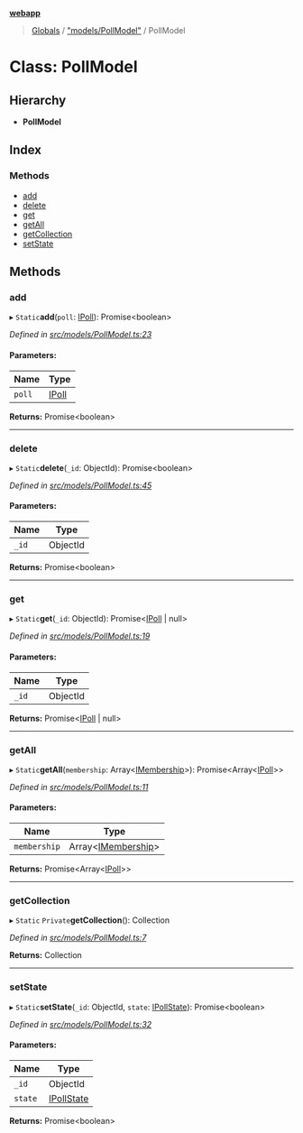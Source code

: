 **[webapp](../README.md)**

> [Globals](../globals.md) / ["models/PollModel"](../modules/_models_pollmodel_.md) / PollModel

# Class: PollModel

## Hierarchy

* **PollModel**

## Index

### Methods

* [add](_models_pollmodel_.pollmodel.md#add)
* [delete](_models_pollmodel_.pollmodel.md#delete)
* [get](_models_pollmodel_.pollmodel.md#get)
* [getAll](_models_pollmodel_.pollmodel.md#getall)
* [getCollection](_models_pollmodel_.pollmodel.md#getcollection)
* [setState](_models_pollmodel_.pollmodel.md#setstate)

## Methods

### add

▸ `Static`**add**(`poll`: [IPoll](../interfaces/_interface_ipoll_.ipoll.md)): Promise<boolean\>

*Defined in [src/models/PollModel.ts:23](https://github.com/BESTUPC/voting-web-app/blob/37e241c/src/models/PollModel.ts#L23)*

#### Parameters:

Name | Type |
------ | ------ |
`poll` | [IPoll](../interfaces/_interface_ipoll_.ipoll.md) |

**Returns:** Promise<boolean\>

___

### delete

▸ `Static`**delete**(`_id`: ObjectId): Promise<boolean\>

*Defined in [src/models/PollModel.ts:45](https://github.com/BESTUPC/voting-web-app/blob/37e241c/src/models/PollModel.ts#L45)*

#### Parameters:

Name | Type |
------ | ------ |
`_id` | ObjectId |

**Returns:** Promise<boolean\>

___

### get

▸ `Static`**get**(`_id`: ObjectId): Promise<[IPoll](../interfaces/_interface_ipoll_.ipoll.md) \| null\>

*Defined in [src/models/PollModel.ts:19](https://github.com/BESTUPC/voting-web-app/blob/37e241c/src/models/PollModel.ts#L19)*

#### Parameters:

Name | Type |
------ | ------ |
`_id` | ObjectId |

**Returns:** Promise<[IPoll](../interfaces/_interface_ipoll_.ipoll.md) \| null\>

___

### getAll

▸ `Static`**getAll**(`membership`: Array<[IMembership](../modules/_interface_iuser_.md#imembership)\>): Promise<Array<[IPoll](../interfaces/_interface_ipoll_.ipoll.md)\>\>

*Defined in [src/models/PollModel.ts:11](https://github.com/BESTUPC/voting-web-app/blob/37e241c/src/models/PollModel.ts#L11)*

#### Parameters:

Name | Type |
------ | ------ |
`membership` | Array<[IMembership](../modules/_interface_iuser_.md#imembership)\> |

**Returns:** Promise<Array<[IPoll](../interfaces/_interface_ipoll_.ipoll.md)\>\>

___

### getCollection

▸ `Static` `Private`**getCollection**(): Collection

*Defined in [src/models/PollModel.ts:7](https://github.com/BESTUPC/voting-web-app/blob/37e241c/src/models/PollModel.ts#L7)*

**Returns:** Collection

___

### setState

▸ `Static`**setState**(`_id`: ObjectId, `state`: [IPollState](../modules/_interface_ipoll_.md#ipollstate)): Promise<boolean\>

*Defined in [src/models/PollModel.ts:32](https://github.com/BESTUPC/voting-web-app/blob/37e241c/src/models/PollModel.ts#L32)*

#### Parameters:

Name | Type |
------ | ------ |
`_id` | ObjectId |
`state` | [IPollState](../modules/_interface_ipoll_.md#ipollstate) |

**Returns:** Promise<boolean\>
